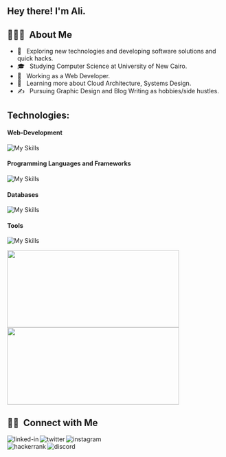 

<h2> Hey there! I'm Ali.</h2>

<h2> 👨🏻‍💻 &nbsp;About Me </h2>

- 🤔 &nbsp; Exploring new technologies and developing software solutions and quick hacks.
- 🎓 &nbsp; Studying Computer Science at University of New Cairo.
- 💼 &nbsp; Working as a Web Developer.
- 🌱 &nbsp; Learning more about Cloud Architecture, Systems Design.
- ✍️ &nbsp; Pursuing Graphic Design and Blog Writing as hobbies/side hustles.

## Technologies:

#### Web-Development
![My Skills](https://skillicons.dev/icons?i=html,css,js,bootstrap,tailwindcss,jquery,react,redux)
#### Programming Languages and Frameworks
![My Skills](https://skillicons.dev/icons?i=c,java,python,php,laravel)
#### Databases
![My Skills](https://skillicons.dev/icons?i=mysql,mongodb)
#### Tools
![My Skills](https://skillicons.dev/icons?i=vscode,git,github,docker,xd,figma)
<br/>

<a href="https://github.com/AliEissa74">
  <img height="180em" width="400em" src="https://github-readme-stats.vercel.app/api?username=AliEissa74&theme=buefy&show_icons=true" />
  <img height="180em" width="400em" src="https://github-readme-stats.vercel.app/api/top-langs/?username=AliEissa74&theme=buefy&layout=compact" />
</a>

<br/>

<h2> 🤝🏻 &nbsp;Connect with Me </h2>

<a href="https://www.linkedin.com/in/ali-sayed-/"/><img align="left" alt="linked-in" src="https://img.shields.io/badge/linkedin-%230077B5.svg?&style=for-the-badge&logo=linkedin&logoColor=white"/></a>
<a href=https://twitter.com/ali_eissa_74><img align="left" alt="twitter" src="https://img.shields.io/badge/twitter-%231DA1F2.svg?&style=for-the-badge&logo=twitter&logoColor=white"/></a>
<a href=https://www.instagram.com/ali_eissa_74><img align="left" alt="instagram" src="https://img.shields.io/badge/Instagram-%23E4405F.svg?style=for-the-badge&logo=Instagram&logoColor=white"/></a>  
<a href=https://www.hackerrank.com/alisayed74><img align="left" alt="hackerrank" src="https://img.shields.io/badge/-Hackerrank-2EC866?style=for-the-badge&logo=HackerRank&logoColor=white" /></a>
<a href=https://discord.com/users/463801304368545803><img align="left" alt="discord" src="https://img.shields.io/badge/Discord-7289DA?style=for-the-badge&logo=discord&logoColor=white"/></a>  
<!-- <a href=https://stackoverflow.com/users/14856882/ali-sayed><img align="left" alt="Stackoverflow" src="https://img.shields.io/badge/-Stackoverflow-FE7A16?style=for-the-badge&logo=stack-overflow&logoColor=white"/></a>   -->


<br/>
